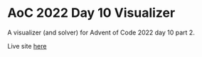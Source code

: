 # AoC 2022 Day 10 Visualizer

A visualizer (and solver) for Advent of Code 2022 day 10 part 2.

Live site [here](https://assert-justice.github.io/aoc_2022_day10_vis/)